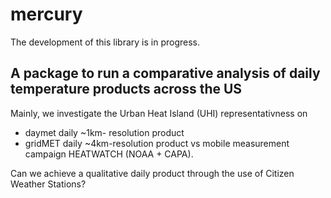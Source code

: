 # mercury

The development of this library is in progress.

## A package to run a comparative analysis of daily temperature products across the US
Mainly, we investigate the Urban Heat Island (UHI) representativness on
- daymet daily ~1km- resolution product
- gridMET daily ~4km-resolution product
vs
mobile measurement campaign HEATWATCH (NOAA + CAPA).

Can we achieve a qualitative daily product through the use of Citizen Weather Stations?



